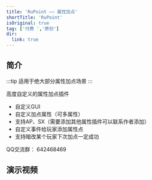 ```yaml
---
title: 'RuPoint —— 属性加点'
shortTitle: 'RuPoint'
isOriginal: true
tag: ['付费 ','原创']
dir:
  link: true
---
```


## 简介
:::tip 适用于绝大部分属性加点场景 
:::

高度自定义的属性加点插件
- 自定义GUI
- 自定义加点属性（可多属性）
- 支持AP、SX（需要添加其他属性插件可以联系作者添加）
- 自定义事件给玩家添加属性点
- 支持暗改某个玩家下次加点一定成功

QQ交流群： 642468469

## 演示视频

<BiliBili bvid="BV1nYmNYkEZr" />
